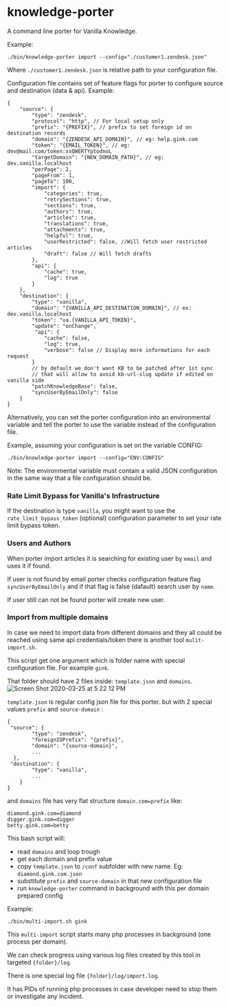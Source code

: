 # knowledge-porter
A command line porter for Vanilla Knowledge.

Example:
```
./bin/knowledge-porter import --config="./customer1.zendesk.json"
```
Where `./customer1.zendesk.json` is relative path to your configuration file.

Configuration file contains set of feature flags for porter to configure source and destination (data & api).
Example:
```
{
    "source": {
        "type": "zendesk",
        "protocol": "http", // For local setup only
        "prefix": "{PREFIX}", // prefix to set foreign id on destination records
        "domain": "{ZENDESK_API_DOMAIN}", // eg: help.gink.com
        "token": "{EMAIL_TOKEN}", // eg: dev@mail.com/token:xxQWERTYptodnoL
        "targetDomain": "{NEW_DOMAIN_PATH}", // eg: dev.vanilla.localhost
        "perPage": 2,
        "pageFrom": 1,
        "pageTo": 100,
        "import": {
            "categories": true,
            "retrySections": true,
            "sections": true,
            "authors": true,
            "articles": true,
            "translations": true,
            "attachments": true,
            "helpful": true,
            "userRestricted": false, //Will fetch user restricted articles
            "draft": false // Will fetch drafts
        },
        "api": {
            "cache": true,
            "log": true
        }
    },
    "destination": {
        "type": "vanilla",
        "domain": "{VANILLA_API_DESTINATION_DOMAIN}", // ex: dev.vanilla.localhost
        "token": "va.{VANILLA_API_TOKEN}",
        "update": "onChange",
         "api": {
            "cache": false,
            "log": true,
            "verbose": false // Display more informations for each request
        }
        // by default we don't want KB to be patched after 1st sync 
        // that will allow to avoid kb-url-slug update if edited on vanilla side
        "patchKnowledgeBase": false, 
        "syncUserByEmailOnly": false
    }
}
```

Alternatively, you can set the porter configuration into an environmental variable and tell the porter to use the variable instead of the configuration file.

Example, assuming your configuration is set on the variable CONFIG:
```
./bin/knowledge-porter import --config="ENV:CONFIG"
```
Note: The environmental variable must contain a valid JSON configuration in the same way that a file configuration should be.

### Rate Limit Bypass for Vanilla's Infrastructure

If the destination is type `vanilla`, you might want to use the `rate_limit_bypass_token` (optional) configuration parameter to set your rate limit bypass token.

### Users and Authors

When porter import articles it is searching for existing user by `email` and uses it if found.

If user is not found by email porter checks configuration feature flag `syncUserByEmailOnly` and if that flag is false (dafault) search user by `name`.

If user still can not be found porter will create new user.

### Import from multiple domains

In case we need to import data from different domains and they all could be reached using same api credentials/token
there is another tool `mulit-import.sh`.

This script  get one argument which is folder name with special configuration file.
For example `gink`.

That folder should have 2 files inside: `template.json` and `domains`.
![Screen Shot 2020-03-25 at 5 22 12 PM](https://user-images.githubusercontent.com/15682507/77586847-3842d600-6ebd-11ea-8d18-0c27dbb8bfef.png)

`template.json` is regular config json file for this porter. but with 2 special values `prefix` and `source-domain` :
```
{
 "source": {
        "type": "zendesk",
        "foreignIDPrefix": "{prefix}",
        "domain": "{source-domain}",
        ...
  },
 "destination": {
        "type": "vanilla",
        ...
    }
}
```
and `domains` file has very flat structure `domain.com=prefix` like:
```
diamond.gink.com=diamond
digger.gink.com=digger
betty.gink.com=betty
```
This bash script will:
- read `domains` and loop trough
- get each domain and prefix value
- copy `template.json` to `/conf` subfolder with new name. Eg: `diamond.gink.com.json`
- substitute `prefix` and `source-domain` in that new configuration file
- run `knowledge-porter` command in background with this per domain prepared config

Example:
```
./bin/multi-import.sh gink
```

This `multi-import` script starts many php processes in background (one process per domain). 

We can check progress using various log files created by this tool in targeted `{folder}/log`.

There is one special log file `{folder}/log/import.log`.

It has PIDs of running php processes in case developer need to stop them or investigate any incident.
